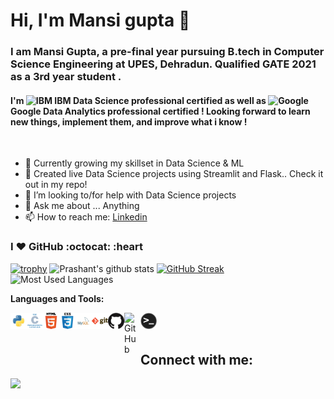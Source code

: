 # Hi, I'm Mansi gupta 👋
### I am Mansi Gupta, a pre-final year pursuing B.tech in Computer Science Engineering at UPES, Dehradun. Qualified GATE 2021 as a 3rd year student . 
#### I'm <img alt="IBM" width="46px" src="https://images.mktw.net/im-242189?width=1280&size=1.77777778" /> IBM Data Science professional certified as well as <img alt="Google" width="46px" src="https://i.gadgets360cdn.com/large/google_full_pixabay_1517481845616.jpg" /> Google Data Analytics professional certified ! Looking forward to learn new things, implement them, and improve what i know !
<br>

- 🔭 Currently growing my skillset in Data Science & ML
- 👯 Created live Data Science projects using Streamlit and Flask.. Check it out in my repo!
- 🤔 I’m looking to/for help with Data Science projects
- 💬 Ask me about ... Anything
- 📫 How to reach me: [Linkedin](https://www.linkedin.com/in/mansi-gupta-b13b97185/)

### I :heart: GitHub :octocat: :heart
[![trophy](https://github-profile-trophy.vercel.app/?username=Mansi-Gupta359)](https://github.com/ryo-ma/github-profile-trophy)
![Prashant's github stats](https://github-readme-stats.vercel.app/api?username=Mansi-Gupta359&show_icons=true&line_height=32&theme=radical)
[![GitHub Streak](https://github-readme-streak-stats.herokuapp.com/?user=Mansi-Gupta359&theme=dark)](https://github.com/DenverCoder1/github-readme-streak-stats)
![Most Used Languages](https://github-readme-stats.vercel.app/api/top-langs/?username=Mansi-Gupta359&layout=compact&theme=vision-friendly-dark)



**Languages and Tools:**  

<img align="left" alt="Python" width="26px" src="https://raw.githubusercontent.com/github/explore/80688e429a7d4ef2fca1e82350fe8e3517d3494d/topics/python/python.png" />
<img align="left" alt="C" width="26px" src="https://raw.githubusercontent.com/github/explore/78df643247d429f6cc873026c0622819ad797942/topics/c/c.png" />
<img align="left" alt="HTML5" width="26px" src="https://raw.githubusercontent.com/github/explore/80688e429a7d4ef2fca1e82350fe8e3517d3494d/topics/html/html.png" />
<img align="left" alt="CSS3" width="26px" src="https://raw.githubusercontent.com/github/explore/80688e429a7d4ef2fca1e82350fe8e3517d3494d/topics/css/css.png" />
<img align="left" alt="Mysql" width="26px" src="https://raw.githubusercontent.com/github/explore/80688e429a7d4ef2fca1e82350fe8e3517d3494d/topics/mysql/mysql.png" />
<img align="left" alt="Git" width="26px" src="https://raw.githubusercontent.com/github/explore/80688e429a7d4ef2fca1e82350fe8e3517d3494d/topics/git/git.png" />
<img align="left" alt="GitHub" width="26px" src="https://raw.githubusercontent.com/github/explore/78df643247d429f6cc873026c0622819ad797942/topics/github/github.png" />
<img align="left" alt="GitHub" width="26px" src="https://raw.githubusercontent.com/github/explore/78df643247d429f6cc873026c0622819ad797942/topics/github/jupyter.png" />
<img align="left" alt="Terminal" width="26px" src="https://raw.githubusercontent.com/github/explore/80688e429a7d4ef2fca1e82350fe8e3517d3494d/topics/terminal/terminal.png" />

<br><br>

## Connect with me:

<p align = "center">
  
[<img src="https://img.shields.io/badge/linkedin-%2312100E.svg?&style=for-the-badge&logo=linkedin&logoColor=white&color=black" />](https://www.linkedin.com/in/mansi-gupta-b13b97185/)
<br>

<br>

<br>

